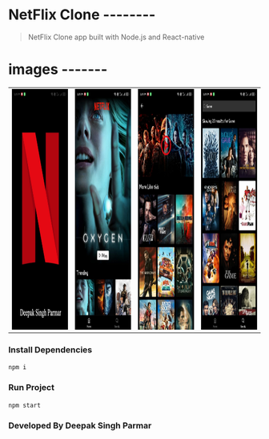 # NetFlix Clone --------

> NetFlix Clone app built with Node.js and React-native

# images -------

<table>
  <tr>
    <td><img src="https://github.com/DeepakSinghParmar/Netflix-Clone/blob/master/screenshot/1.jpeg?raw=true" width=270 height=480></td>
 <td><img src="https://github.com/DeepakSinghParmar/Netflix-Clone/blob/master/screenshot/2.jpeg?raw=true" width=270 height=480></td>
<td><img src="https://github.com/DeepakSinghParmar/Netflix-Clone/blob/master/screenshot/3.jpeg?raw=true" width=270 height=480></td>
<td><img src="https://github.com/DeepakSinghParmar/Netflix-Clone/blob/master/screenshot/4.jpeg?raw=true" width=270 height=480></td>
  </tr>
 </table>

### Install Dependencies

```
npm i
```

### Run Project

```
npm start
```


### Developed By Deepak Singh Parmar
